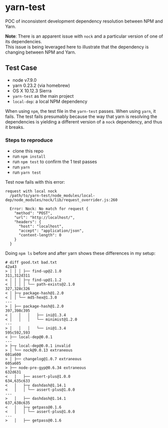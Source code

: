 # yarn-test

POC of inconsistent development dependency resolution between NPM and Yarn.

**Note**: There is an apparent issue with `nock` and a particular version of one of its dependencies.  
This issue is being leveraged here to illustrate that the dependency is changing between NPM and Yarn.

## Test Case


- node v7.9.0
- yarn 0.23.2 (via homebrew)
- OS X 10.12.3 Sierra
- `yarn-test` as the main project
- `local-dep`: a local NPM dependency

When using `npm`, the test file in the `yarn-test` passes.  When using `yarn`, it fails. The test fails presumably 
because the way that yarn is resolving the dependencies is yielding a different version of a `nock` dependency, and 
thus it breaks.

### Steps to reproduce

- clone this repo
- run `npm install`
- run `npm test` to confirm the 1 test passes
- run `yarn`
- run `yarn test`

Test now fails with this error:

```
request with local nock
  /path/to/yarn-test/node_modules/local-dep/node_modules/nock/lib/request_overrider.js:260

  Error: Nock: No match for request {
    "method": "POST",
    "url": "http://localhost/",
    "headers": {
      "host": "localhost",
      "accept": "application/json",
      "content-length": 0
    }
  }
```

Doing `npm ls` before and after yarn shows these differences in my setup:

```
# diff good.txt bad.txt 
42a43
> │ │ │ ├── find-up@2.1.0
311,312d311
< │ │ │ ├─┬ find-up@1.1.2
< │ │ │ │ └── path-exists@2.1.0
327,328c326
< │ ├─┬ package-hash@1.2.0
< │ │ └── md5-hex@1.3.0
---
> │ ├── package-hash@1.2.0
397,398c395
< │   │   │   ├── ini@1.3.4
< │   │   │   └── minimist@1.2.0
---
> │   │   │   └── ini@1.3.4
595c592,593
< ├── local-dep@0.0.1
---
> ├─┬ local-dep@0.0.1 invalid
> │ └── nock@9.0.13 extraneous
601a600
> │ ├── changelog@1.0.7 extraneous
605a605
> ├── node-pre-gyp@0.6.34 extraneous
632d631
<   │   ├── assert-plus@1.0.0
634,635c633
<   │   ├─┬ dashdash@1.14.1
<   │   │ └── assert-plus@1.0.0
---
>   │   ├── dashdash@1.14.1
637,638c635
<   │   ├─┬ getpass@0.1.6
<   │   │ └── assert-plus@1.0.0
---
>   │   ├── getpass@0.1.6
```
